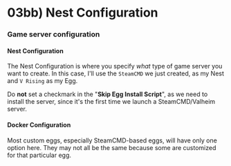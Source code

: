 # 03bb) Nest Configuration

### Game server configuration

#### Nest Configuration

The Nest Configuration is where you specify _what_ type of game server you want to create. In this case, I'll use the `SteamCMD` we just created, as my Nest and `V Rising` as my Egg.

Do **not** set a checkmark in the "**Skip Egg Install Script**", as we need to install the server, since it's the first time we launch a SteamCMD/Valheim server.

#### Docker Configuration

Most custom eggs, especially SteamCMD-based eggs, will have only one option here. They may not all be the same because some are customized for that particular egg.

<figure><img src="https://i.imgur.com/1jV5mxZ.gif" alt=""><figcaption></figcaption></figure>
